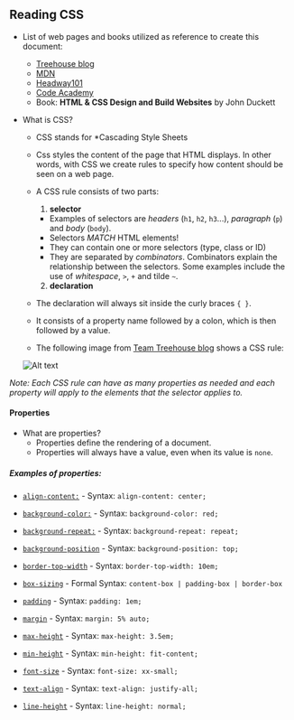 ## Reading CSS
- List of web pages and books utilized as reference to create this document:
  - [Treehouse blog](http://blog.teamtreehouse.com/getting-started-with-css-part-1)
  - [MDN](https://developer.mozilla.org/en-US/docs/Web/CSS/Reference)
  - [Headway101](https://headway101.com/html-css-and-php-explained-an-introduction-to-internet-coding-basics/)
  - [Code Academy](http://www.codecademy.com/glossary/css/properties)
  - Book: **HTML & CSS Design and Build Websites** by John Duckett
- What is CSS? 
  - CSS stands for *Cascading Style Sheets
  - Css styles the content of the page that HTML displays. In other words, with CSS we create rules to specify how content should be seen on a web page. 
  - A CSS rule consists of two parts: 
    1. **selector** 
      - Examples of selectors are *headers* (`h1`, `h2`, `h3`...), *paragraph* (`p`) and *body* (`body`).
      - Selectors *MATCH* HTML elements! 
      - They can contain one or more selectors (type, class or ID)
      - They are separated by *combinators*. Combinators explain the relationship between the selectors. Some examples include the use of *whitespace*, `>`, `+` and tilde `~`.

    2. **declaration**
  - The declaration will always sit inside the curly braces `{ }`.
  - It consists of a property name followed by a colon, which is then followed by a value. 
  - The following image from [Team Treehouse blog](http://blog.teamtreehouse.com/getting-started-with-css-part-1) shows a CSS rule:
  
  ![Alt text](http://blog.teamtreehouse.com/wp-content/uploads/2012/10/css-rule.jpg)

*Note: Each CSS rule can have as many properties as needed and each property will apply to the elements that the selector applies to.*

#### Properties
- What are properties?
  - Properties define the rendering of a document.
  - Properties will always have a value, even when its value is `none`.

##### Examples of properties:
   - [`align-content:`](https://developer.mozilla.org/en-US/docs/Web/CSS/align-content)
    - Syntax: `align-content: center;`
    
   - [`background-color:`](https://developer.mozilla.org/en-US/docs/Web/CSS/background-color)
    - Syntax: `background-color: red;`
    
   - [`background-repeat:`](https://developer.mozilla.org/en-US/docs/Web/CSS/background-repeat)
    - Syntax: `background-repeat: repeat;`
    
   - [`background-position`](https://developer.mozilla.org/en-US/docs/Web/CSS/background-position)
    - Syntax: `background-position: top;`
    
   - [`border-top-width`](https://developer.mozilla.org/en-US/docs/Web/CSS/border-top-width)
    - Syntax: `border-top-width: 10em;` 
    
   - [`box-sizing`](https://developer.mozilla.org/en-US/docs/Web/CSS/box-sizing)
    - Formal Syntax: `content-box | padding-box | border-box`
    
   - [`padding`](https://developer.mozilla.org/en-US/docs/Web/CSS/padding)
    - Syntax: `padding: 1em;` 
    
   - [`margin`](https://developer.mozilla.org/en-US/docs/Web/CSS/margin)
    - Syntax: `margin: 5% auto;` 
    
   - [`max-height`](https://developer.mozilla.org/en-US/docs/Web/CSS/max-height)
    - Syntax: `max-height: 3.5em;`
    
   - [`min-height`](https://developer.mozilla.org/en-US/docs/Web/CSS/min-height)
    - Syntax: `min-height: fit-content;`
    
   - [`font-size`](https://developer.mozilla.org/en-US/docs/Web/CSS/font-size)
    - Syntax: `font-size: xx-small;`
  
   - [`text-align`](https://developer.mozilla.org/en-US/docs/Web/CSS/text-align)
    - Syntax: `text-align: justify-all;`
  
   - [`line-height`](https://developer.mozilla.org/en-US/docs/Web/CSS/line-height)
    - Syntax: `line-height: normal;`

